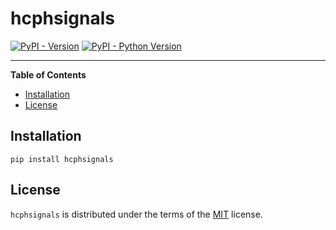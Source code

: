 # hcphsignals

[![PyPI - Version](https://img.shields.io/pypi/v/hcphsignals.svg)](https://pypi.org/project/hcphsignals)
[![PyPI - Python Version](https://img.shields.io/pypi/pyversions/hcphsignals.svg)](https://pypi.org/project/hcphsignals)

-----

**Table of Contents**

- [Installation](#installation)
- [License](#license)

## Installation

```console
pip install hcphsignals
```

## License

`hcphsignals` is distributed under the terms of the [MIT](https://spdx.org/licenses/MIT.html) license.
